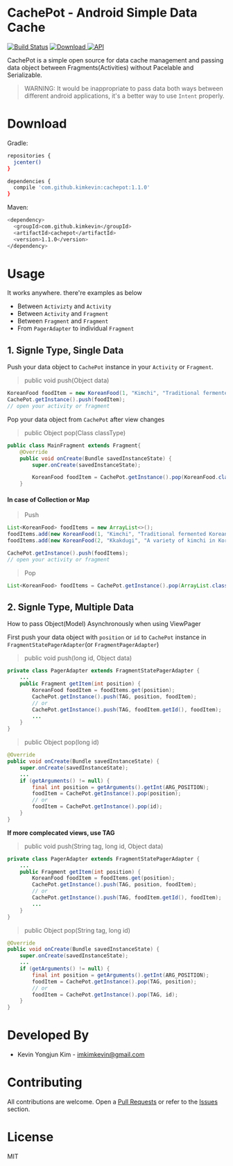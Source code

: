 # CachePot - Android Simple Data Cache

[![Build Status](https://travis-ci.org/kimkevin/CachePot.svg?branch=master)](https://travis-ci.org/kimkevin/CachePot)
[![Download](https://api.bintray.com/packages/kimkevin/maven/com.github.kimkevin%3Acachepot/images/download.svg) ](https://bintray.com/kimkevin/maven/com.github.kimkevin%3Acachepot/_latestVersion)
[![API](https://img.shields.io/badge/API-14%2B-blue.svg?style=flat)](https://android-arsenal.com/api?level=14)

CachePot is a simple open source for data cache management and passing data object between Fragments(Activities) without Pacelable and Serializable.

> WARNING: It would be inappropriate to pass data both ways between different android applications, it's a better way to use `Intent` properly.

# Download

Gradle:

```bash
repositories {
  jcenter()
}

dependencies {
  compile 'com.github.kimkevin:cachepot:1.1.0'
}
```

Maven:

```bash
<dependency>
  <groupId>com.github.kimkevin</groupId>
  <artifactId>cachepot</artifactId>
  <version>1.1.0</version>
</dependency>
```

# Usage

It works anywhere. there're examples as below
* Between `Activizty` and `Activity`
* Between `Activity` and `Fragment`
* Between `Fragment` and `Fragment`
* From `PagerAdapter` to individual `Fragment`

## 1. Signle Type, Single Data

Push your data object to `CachePot` instance in your `Activity` or `Fragment`.
> public void push(Object data)

```java
KoreanFood foodItem = new KoreanFood(1, "Kimchi", "Traditional fermented Korean side dish made of vegetables")  
CachePot.getInstance().push(foodItem);
// open your activity or fragment
```

Pop your data object from `CachePot` after view changes
> public Object pop(Class classType)

```java
public class MainFragment extends Fragment{
    @Override
    public void onCreate(Bundle savedInstanceState) {
        super.onCreate(savedInstanceState);

        KoreanFood foodItem = CachePot.getInstance().pop(KoreanFood.class);
    }
```

#### In case of Collection or Map

> Push

```java
List<KoreanFood> foodItems = new ArrayList<>();
foodItems.add(new KoreanFood(1, "Kimchi", "Traditional fermented Korean side dish made of vegetables"));
foodItems.add(new KoreanFood(2, "Kkakdugi", "A variety of kimchi in Korean cuisine"));

CachePot.getInstance().push(foodItems);
// open your activity or fragment
```

> Pop

```java
List<KoreanFood> foodItems = CachePot.getInstance().pop(ArrayList.class);
```

## 2. Signle Type, Multiple Data

How to pass Object(Model) Asynchronously when using ViewPager

First push your data object with `position` or `id` to `CachePot` instance in `FragmentStatePagerAdapter`(or `FragmentPagerAdapter`)

> public void push(long id, Object data)

```java
private class PagerAdapter extends FragmentStatePagerAdapter {
    ...
    public Fragment getItem(int position) {
        KoreanFood foodItem = foodItems.get(position);
        CachePot.getInstance().push(TAG, position, foodItem);
        // or
        CachePot.getInstance().push(TAG, foodItem.getId(), foodItem);
        ...
    }
}
```

> public Object pop(long id)

```java
@Override
public void onCreate(Bundle savedInstanceState) {
    super.onCreate(savedInstanceState);
    ...
    if (getArguments() != null) {
        final int position = getArguments().getInt(ARG_POSITION);
        foodItem = CachePot.getInstance().pop(position);
        // or
        foodItem = CachePot.getInstance().pop(id);
    }
}
```

**If more complecated views, use TAG**

> public void push(String tag, long id, Object data)

```java
private class PagerAdapter extends FragmentStatePagerAdapter {
    ...
    public Fragment getItem(int position) {
        KoreanFood foodItem = foodItems.get(position);
        CachePot.getInstance().push(TAG, position, foodItem);
        // or
        CachePot.getInstance().push(TAG, foodItem.getId(), foodItem);
        ...
    }
}
```

> public Object pop(String tag, long id)

```java
@Override
public void onCreate(Bundle savedInstanceState) {
    super.onCreate(savedInstanceState);
    ...
    if (getArguments() != null) {
        final int position = getArguments().getInt(ARG_POSITION);
        foodItem = CachePot.getInstance().pop(TAG, position);
        // or
        foodItem = CachePot.getInstance().pop(TAG, id);
    }
}
```

# Developed By
* Kevin Yongjun Kim - imkimkevin@gmail.com

# Contributing
All contributions are welcome. Open a [Pull Requests](https://github.com/kimkevin/CachePot/pulls) or refer to
the [Issues](https://github.com/kimkevin/CachePot/issues) section.

# License
MIT
